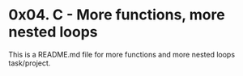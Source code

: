 # 0x04. C - More functions, more nested loops

This is a README.md file for more functions and more nested loops task/project.
